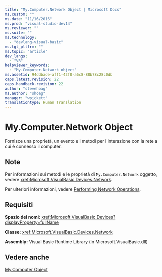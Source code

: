 ```yaml
---
title: "My.Computer.Network Object | Microsoft Docs"
ms.custom: ""
ms.date: "11/16/2016"
ms.prod: "visual-studio-dev14"
ms.reviewer: ""
ms.suite: ""
ms.technology: 
  - "devlang-visual-basic"
ms.tgt_pltfrm: ""
ms.topic: "article"
dev_langs: 
  - "VB"
helpviewer_keywords: 
  - "My.Computer.Network object"
ms.assetid: 94ddbade-aff1-42f8-a6c8-88b78c28c0db
caps.latest.revision: 22
caps.handback.revision: 22
author: "stevehoag"
ms.author: "shoag"
manager: "wpickett"
translationtype: Human Translation
---
```

# My.Computer.Network Object
Fornisce una proprietà, un evento e i metodi per l'interazione con la rete a cui è connesso il computer.  
  
## Note  
 Per informazioni sui metodi e le proprietà di `My.Computer.Network` oggetto, vedere <xref:Microsoft.VisualBasic.Devices.Network>.  
  
 Per ulteriori informazioni, vedere [Performing Network Operations](../../../visual-basic/developing-apps/programming/computer-resources/performing-network-operations.md).  
  
## Requisiti  
 **Spazio dei nomi:** <xref:Microsoft.VisualBasic.Devices?displayProperty=fullName>  
  
 **Classe:** <xref:Microsoft.VisualBasic.Devices.Network>  
  
 **Assembly:** Visual Basic Runtime Library \(in Microsoft.VisualBasic.dll\)  
  
## Vedere anche  
 [My.Computer Object](../../../visual-basic/language-reference/objects/my-computer-object.md)